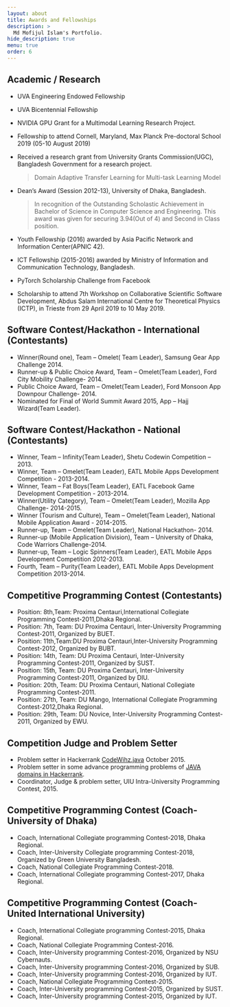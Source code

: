 ```yaml
---
layout: about
title: Awards and Fellowships
description: >
  Md Mofijul Islam's Portfolio.
hide_description: true
menu: true
order: 6
---
```

## Academic / Research
* UVA Engineering Endowed Fellowship
* UVA Bicentennial Fellowship 
* NVIDIA GPU Grant for a Multimodal Learning Research Project.
* Fellowship to attend Cornell, Maryland, Max Planck Pre-doctoral School 2019 (05-10 August 2019)
* Received a research grant from University Grants Commission(UGC), Bangladesh Government for a research project. 
  > Domain Adaptive Transfer Learning for Multi-task Learning Model
* Dean’s Award (Session 2012-13), University of Dhaka, Bangladesh.
  > In recognition of the Outstanding Scholastic Achievement in Bachelor of Science in Computer Science and Engineering. This award was given for securing 3.94(Out of 4) and Second in Class position.

* Youth Fellowship (2016) awarded by Asia Pacific Network and Information Center(APNIC 42).
* ICT Fellowship (2015-2016) awarded by Ministry of Information and Communication Technology, Bangladesh.
* PyTorch Scholarship Challenge from Facebook
* Scholarship to attend 7th Workshop on Collaborative Scientific Software Development, Abdus Salam
International Centre for Theoretical Physics (ICTP), in Trieste from 29 April 2019 to 10 May 2019.


## Software Contest/Hackathon - International (Contestants)
* Winner(Round one), Team – Omelet( Team Leader), Samsung Gear App Challenge 2014.
* Runner-up & Public Choice Award, Team – Omelet(Team Leader), Ford City Mobility Challenge- 2014.
* Public Choice Award, Team – Omelet(Team Leader), Ford Monsoon App Downpour Challenge- 2014.
* Nominated for Final of World Summit Award 2015, App – Hajj Wizard(Team Leader).

## Software Contest/Hackathon - National (Contestants)
* Winner, Team – Infinity(Team Leader), Shetu Codewin Competition – 2013.
* Winner, Team – Omelet(Team Leader), EATL Mobile Apps Development Competition - 2013-2014.
* Winner, Team – Fat Boys(Team Leader), EATL Facebook Game Development Competition - 2013-2014.
* Winner(Utility Category), Team – Omelet(Team Leader), Mozilla App Challenge- 2014-2015.
* Winner (Tourism and Culture), Team – Omelet(Team Leader), National Mobile Application Award - 2014-2015.
* Runner-up, Team – Omelet(Team Leader), National Hackathon- 2014.
* Runner-up (Mobile Application Division), Team – University of Dhaka, Code Warriors Challenge-2014.
* Runner-up, Team – Logic Spinners(Team Leader), EATL Mobile Apps Development Competition 2012-2013.
* Fourth, Team – Purity(Team Leader), EATL Mobile Apps Development Competition 2013-2014.

## Competitive Programming Contest (Contestants)
* Position: 8th,Team: Proxima Centauri,International Collegiate Programming Contest-2011,Dhaka Regional.
* Position: 7th, Team: DU Proxima Centauri, Inter-University Programming Contest-2011, Organized by BUET.
* Position: 11th,Team:DU Proxima Centauri,Inter-University Programming Contest-2012, Organized by BUBT.
* Position: 14th, Team: DU Proxima Centauri, Inter-University Programming Contest-2011, Organized by SUST.
* Position: 15th, Team: DU Proxima Centauri, Inter-University Programming Contest-2011, Organized by DIU.
* Position: 20th, Team: DU Proxima Centauri, National Collegiate Programming Contest-2011.
* Position: 27th, Team: DU Mango, International Collegiate Programming Contest-2012,Dhaka Regional.
* Position: 29th, Team: DU Novice, Inter-University Programming Contest-2011, Organized by EWU.

## Competition Judge and Problem Setter
* Problem setter in Hackerrank [CodeWihz.java](https://www.hackerrank.com/codewhiz-java) October 2015.
* Problem setter in some advance programming problems of [JAVA domains in Hackerrank](https://www.hackerrank.com/domains/java/java-advanced).
* Coordinator, Judge & problem setter, UIU Intra-University Programming Contest, 2015.

## Competitive Programming Contest (Coach- University of Dhaka)
* Coach, International Collegiate programming Contest-2018, Dhaka Regional.
* Coach, Inter-University Collegiate programming Contest-2018, Organized by Green University Bangladesh.
* Coach, National Collegiate Programming Contest-2018.
* Coach, International Collegiate programming Contest-2017, Dhaka Regional.

## Competitive Programming Contest (Coach- United International University)
* Coach, International Collegiate programming Contest-2015, Dhaka Regional.
* Coach, National Collegiate Programming Contest-2016.
* Coach, Inter-University programming Contest-2016, Organized by NSU Cybernauts.
* Coach, Inter-University programming Contest-2016, Organized by SUB.
* Coach, Inter-University programming Contest-2016, Organized by IUT.
* Coach, National Collegiate Programming Contest-2015.
* Coach, Inter-University programming Contest-2015, Organized by SUST.
* Coach, Inter-University programming Contest-2015, Organized by IUT.
